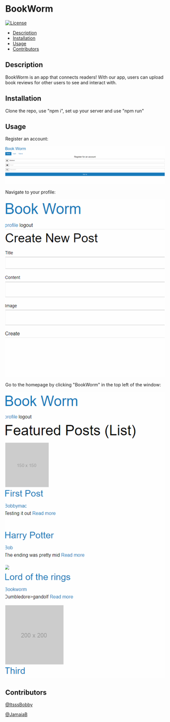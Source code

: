# BookWorm
[![License](https://img.shields.io/badge/License-MIT-blue.svg)](https://opensource.org/licenses/MIT)
- [Description](#description) 
- [Installation](#installation) 
- [Usage](#usage) 
- [Contributors](#contributors)

## Description
BookWorm is an app that connects readers! With our app, users can upload book reviews for other users to see and interact with. 

## Installation
Clone the repo, use "npm i", set up your server and use "npm run"

## Usage
Register an account:

![sign-up page](./public/images/register.png)

Navigate to your profile:

![profile page](./public/images/post.png)

Go to the homepage by clicking "BookWorm" in the top left of the window:

![profile page](./public/images/homepage.png)

## Contributors
[@ItsssBobby](https://github.com/ItsssBobby)

[@JamaiaB](https://github.com/JamaiaB)

